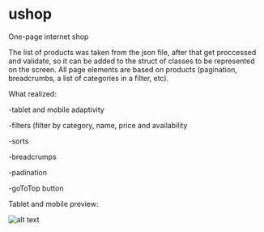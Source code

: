 # ushop
One-page internet shop

The list of products was taken from the json file, after that get proccessed and validate, so it can be added to the struct of classes to be represented on the screen.
All page elements are based on products (pagination, breadcrumbs, a list of categories in a filter, etc).

What realized:

-tablet and mobile adaptivity

-filters (filter by category, name, price and availability

-sorts

-breadcrumps

-padination

-goToTop button


Tablet and mobile preview:

![alt text]()
